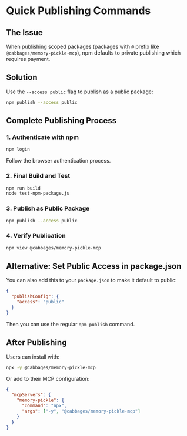 # Quick Publishing Commands

## The Issue
When publishing scoped packages (packages with `@` prefix like `@cabbages/memory-pickle-mcp`), npm defaults to private publishing which requires payment.

## Solution
Use the `--access public` flag to publish as a public package:

```bash
npm publish --access public
```

## Complete Publishing Process

### 1. Authenticate with npm
```bash
npm login
```
Follow the browser authentication process.

### 2. Final Build and Test
```bash
npm run build
node test-npm-package.js
```

### 3. Publish as Public Package
```bash
npm publish --access public
```

### 4. Verify Publication
```bash
npm view @cabbages/memory-pickle-mcp
```

## Alternative: Set Public Access in package.json

You can also add this to your `package.json` to make it default to public:

```json
{
  "publishConfig": {
    "access": "public"
  }
}
```

Then you can use the regular `npm publish` command.

## After Publishing

Users can install with:
```bash
npx -y @cabbages/memory-pickle-mcp
```

Or add to their MCP configuration:
```json
{
  "mcpServers": {
    "memory-pickle": {
      "command": "npx",
      "args": ["-y", "@cabbages/memory-pickle-mcp"]
    }
  }
}